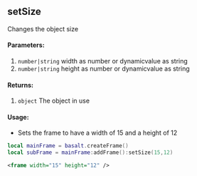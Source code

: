## setSize
Changes the object size
#### Parameters: 
1. `number|string` width as number or dynamicvalue as string
2. `number|string` height as number or dynamicvalue as string

#### Returns:
1. `object` The object in use

#### Usage:
* Sets the frame to have a width of 15 and a height of 12
```lua
local mainFrame = basalt.createFrame()
local subFrame = mainFrame:addFrame():setSize(15,12)
```
```xml
<frame width="15" height="12" />
```